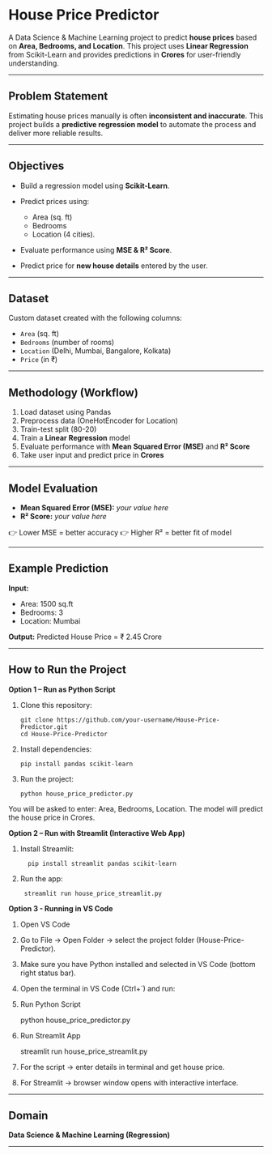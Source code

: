 # House Price Predictor

A Data Science & Machine Learning project to predict **house prices** based on **Area, Bedrooms, and Location**.
This project uses **Linear Regression** from Scikit-Learn and provides predictions in **Crores** for user-friendly understanding.

---

## Problem Statement

Estimating house prices manually is often **inconsistent and inaccurate**.
This project builds a **predictive regression model** to automate the process and deliver more reliable results.

---

## Objectives

* Build a regression model using **Scikit-Learn**.
* Predict prices using:

  * Area (sq. ft)
  * Bedrooms
  * Location (4 cities).
* Evaluate performance using **MSE & R² Score**.
* Predict price for **new house details** entered by the user.

---

## Dataset

Custom dataset created with the following columns:

* `Area` (sq. ft)
* `Bedrooms` (number of rooms)
* `Location` (Delhi, Mumbai, Bangalore, Kolkata)
* `Price` (in ₹)

---

## Methodology (Workflow)

1. Load dataset using Pandas
2. Preprocess data (OneHotEncoder for Location)
3. Train-test split (80-20)
4. Train a **Linear Regression** model
5. Evaluate performance with **Mean Squared Error (MSE)** and **R² Score**
6. Take user input and predict price in **Crores**

---

## Model Evaluation

* **Mean Squared Error (MSE):** *your value here*
* **R² Score:** *your value here*

👉 Lower MSE = better accuracy
👉 Higher R² = better fit of model

---

## Example Prediction

**Input:**

* Area: 1500 sq.ft
* Bedrooms: 3
* Location: Mumbai

**Output:**
Predicted House Price = ₹ 2.45 Crore

---

## How to Run the Project

**Option 1 – Run as Python Script**

   1. Clone this repository:
    
          git clone https://github.com/your-username/House-Price-Predictor.git
          cd House-Price-Predictor

   2. Install dependencies:

          pip install pandas scikit-learn

   3. Run the project:
      
          python house_price_predictor.py

You will be asked to enter: Area, Bedrooms, Location.
The model will predict the house price in Crores.


 **Option 2 – Run with Streamlit (Interactive Web App)**

  1. Install Streamlit:

           pip install streamlit pandas scikit-learn


   2. Run the app:

           streamlit run house_price_streamlit.py

 **Option 3 - Running in VS Code**

 1. Open VS Code

 2. Go to File → Open Folder → select the project folder (House-Price-Predictor).

 3. Make sure you have Python installed and selected in VS Code (bottom right status bar).

 4. Open the terminal in VS Code (Ctrl+`) and run:

   5. Run Python Script
   
        python house_price_predictor.py

   6. Run Streamlit App

        streamlit run house_price_streamlit.py


6. For the script → enter details in terminal and get house price.

7. For Streamlit → browser window opens with interactive interface.         

---

## Domain

**Data Science & Machine Learning (Regression)**

---

     
